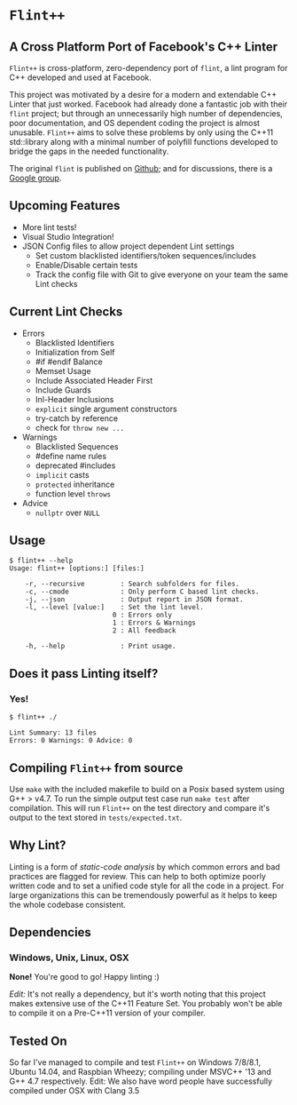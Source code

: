 # `Flint++`
## A Cross Platform Port of Facebook's C++ Linter

`Flint++` is cross-platform, zero-dependency port of `flint`, a lint program for C++ developed and used at Facebook.

This project was motivated by a desire for a modern and extendable C++ Linter that just worked. Facebook had already done a fantastic job with their `flint` project; but through an unnecessarily high number of dependencies, poor documentation, and OS dependent coding the project is almost unusable. `Flint++` aims to solve these problems by only using the C++11 std::library along with a minimal number of polyfill functions developed to bridge the gaps in the needed functionality.

The original `flint` is published on [Github](https://github.com/facebook/flint); and for discussions, there is a [Google group](https://groups.google.com/d/forum/facebook-flint).

Upcoming Features
-----------------

* More lint tests!
* Visual Studio Integration!
* JSON Config files to allow project dependent Lint settings
	* Set custom blacklisted identifiers/token sequences/includes
	* Enable/Disable certain tests
	* Track the config file with Git to give everyone on your team the same Lint checks

Current Lint Checks
-------------------

* Errors
	* Blacklisted Identifiers
	* Initialization from Self
	* #if #endif Balance
	* Memset Usage
	* Include Associated Header First
	* Include Guards
	* Inl-Header Inclusions
	* `explicit` single argument constructors
	* try-catch by reference
	* check for `throw new ...`
* Warnings
	* Blacklisted Sequences
	* #define name rules
	* deprecated #includes
	* `implicit` casts
	* `protected` inheritance
	* function level `throws`
* Advice
	* `nullptr` over `NULL`

Usage
-----

	$ flint++ --help
	Usage: flint++ [options:] [files:]

        -r, --recursive         : Search subfolders for files.
        -c, --cmode             : Only perform C based lint checks.
        -j, --json              : Output report in JSON format.
        -l, --level [value:]    : Set the lint level.
                              0 : Errors only
                              1 : Errors & Warnings
                              2 : All feedback

        -h, --help              : Print usage.

Does it pass Linting itself? 
-------------------------

### Yes!
	
	$ flint++ ./

	Lint Summary: 13 files
	Errors: 0 Warnings: 0 Advice: 0

Compiling `Flint++` from source
-------------------------------

Use `make` with the included makefile to build on a Posix based system using G++ > v4.7. To run the simple output test case run `make test` after compilation. This will run `Flint++` on the test directory and compare it's output to the text stored in `tests/expected.txt`.

Why Lint?
---------

Linting is a form of *static-code analysis* by which common errors and bad practices are flagged for review. This can help to both optimize poorly written code and to set a unified code style for all the code in a project. For large organizations this can be tremendously powerful as it helps to keep the whole codebase consistent.

Dependencies
------------

### Windows, Unix, Linux, OSX

**None!** You're good to go! Happy linting :)

*Edit:* It's not really a dependency, but it's worth noting that this project makes extensive use of the C++11 Feature Set. You probably won't be able to compile it on a Pre-C++11 version of your compiler. 

Tested On
---------

So far I've managed to compile and test `Flint++` on Windows 7/8/8.1, Ubuntu 14.04, and Raspbian Wheezy; compiling under MSVC++ '13 and G++ 4.7 respectively. Edit: We also have word people have successfully compiled under OSX with Clang 3.5
